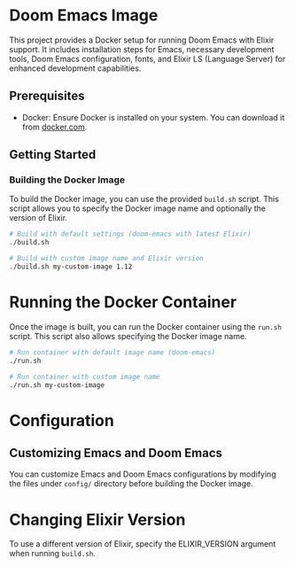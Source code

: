 # Doom Emacs Image

This project provides a Docker setup for running Doom Emacs with Elixir support. It includes installation steps for Emacs, necessary development tools, Doom Emacs configuration, fonts, and Elixir LS (Language Server) for enhanced development capabilities.

## Prerequisites

- Docker: Ensure Docker is installed on your system. You can download it from [docker.com](https://www.docker.com/get-started).

## Getting Started

### Building the Docker Image

To build the Docker image, you can use the provided `build.sh` script. This script allows you to specify the Docker image name and optionally the version of Elixir.

```bash
# Build with default settings (doom-emacs with latest Elixir)
./build.sh

# Build with custom image name and Elixir version
./build.sh my-custom-image 1.12

``` 

# Running the Docker Container

Once the image is built, you can run the Docker container using the `run.sh` script. This script also allows specifying the Docker image name.

```bash
# Run container with default image name (doom-emacs)
./run.sh

# Run container with custom image name
./run.sh my-custom-image
```

# Configuration
## Customizing Emacs and Doom Emacs

You can customize Emacs and Doom Emacs configurations by modifying the files
under `config/` directory before building the Docker image.

# Changing Elixir Version

To use a different version of Elixir, specify the ELIXIR_VERSION argument when
running `build.sh`.

